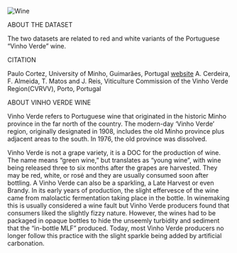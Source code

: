 ![Wine](https://gallant-dijkstra-175383.netlify.app/images/projects/wine.jpg)



ABOUT THE DATASET

The two datasets are related to red and white variants of the Portuguese “Vinho Verde” wine.

CITATION

Paulo Cortez, University of Minho, Guimarães, Portugal [website](http://www3.dsi.uminho.pt/pcortez/Home.html)
A. Cerdeira, F. Almeida, T. Matos and J. Reis, Viticulture Commission of the Vinho Verde Region(CVRVV), Porto, Portugal

ABOUT VINHO VERDE WINE

Vinho Verde refers to Portuguese wine that originated in the historic Minho province in the far north of the country. The modern-day ‘Vinho Verde’ region, originally designated in 1908, includes the old Minho province plus adjacent areas to the south. In 1976, the old province was dissolved.

Vinho Verde is not a grape variety, it is a DOC for the production of wine. The name means “green wine,” but translates as “young wine”, with wine being released three to six months after the grapes are harvested. They may be red, white, or rosé and they are usually consumed soon after bottling. A Vinho Verde can also be a sparkling, a Late Harvest or even Brandy. In its early years of production, the slight effervesce of the wine came from malolactic fermentation taking place in the bottle. In winemaking this is usually considered a wine fault but Vinho Verde producers found that consumers liked the slightly fizzy nature. However, the wines had to be packaged in opaque bottles to hide the unseemly turbidity and sediment that the “in-bottle MLF” produced. Today, most Vinho Verde producers no longer follow this practice with the slight sparkle being added by artificial carbonation.
